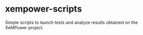 # xempower-scripts
Simple scripts to launch tests and analyze results obtained on the XeMPower project.

